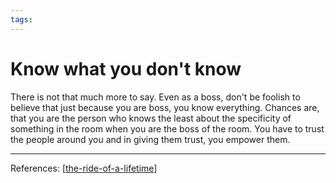 ```yaml
--- 
tags:
---
```


# Know what you don't know

There is not that much more to say. Even as a boss, don't be foolish to believe that just because you are boss, you know everything. Chances are, that you are the person who knows the least about the specificity of something in the room when you are the boss of the room. You have to trust the people around you and in giving them trust, you empower them.



---
References:
[[the-ride-of-a-lifetime]]

[//begin]: # "Autogenerated link references for markdown compatibility"
[the-ride-of-a-lifetime]: the-ride-of-a-lifetime.md "The ride of a lifetime"
[//end]: # "Autogenerated link references"